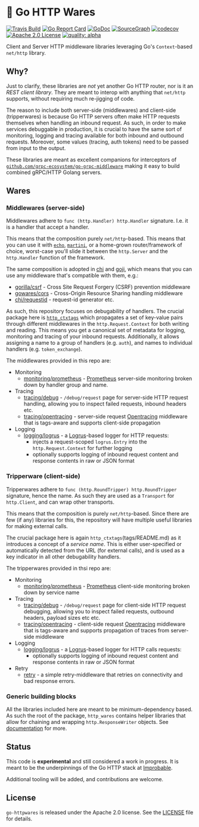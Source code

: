 # :stew: Go HTTP Wares 

[![Travis Build](https://travis-ci.org/improbable-eng/go-httpwares.svg?branch=master)](https://travis-ci.org/improbable-eng/go-httpwares)
[![Go Report Card](https://goreportcard.com/badge/github.com/improbable-eng/go-httpwares)](https://goreportcard.com/report/github.com/improbable-eng/go-httpwares)
[![GoDoc](http://img.shields.io/badge/GoDoc-Reference-blue.svg)](https://godoc.org/github.com/improbable-eng/go-httpwares)
[![SourceGraph](https://sourcegraph.com/github.com/improbable-eng/go-httpwares/-/badge.svg)](https://sourcegraph.com/github.com/improbable-eng/go-httpwares/?badge)
[![codecov](https://codecov.io/gh/improbable-eng/go-httpwares/branch/master/graph/badge.svg)](https://codecov.io/gh/improbable-eng/go-httpwares)
[![Apache 2.0 License](https://img.shields.io/badge/License-Apache%202.0-blue.svg)](LICENSE)
[![quality: alpha](https://img.shields.io/badge/quality-alpha-orange.svg)](#status)

Client and Server HTTP middleware libraries leveraging Go's `Context`-based `net/http` library.

## Why?

Just to clarify, these libraries are *not* yet another Go HTTP router, nor is it an *REST client library*.
They are meant to interop with anything that `net/http` supports, without requiring much re-jigging of code.

The reason to include both server-side (middlewares) and client-side (tripperwares) is because Go HTTP servers often make
HTTP requests themselves when handling an inbound request. As such, in order to make services debuggable
in production, it is crucial to have the same sort of monitoring, logging and tracing available for both inbound and outbound
requests. Moreover, some values (tracing, auth tokens) need to be passed from input to the output.

These libraries are meant as excellent companions for interceptors of [`github.com/grpc-ecosystem/go-grpc-middleware`](https://github.com/grpc-ecosystem/go-grpc-middleware) making it easy to build combined gRPC/HTTP Golang servers.

## Wares

### Middlewares (server-side)

Middlewares adhere to `func (http.Handler) http.Handler` signature. I.e. it is a handler that accept a handler.

This means that the composition purely `net/http`-based. This means that you can use it with [`echo`](https://github.com/labstack/echo), [`martini`](https://github.com/go-martini/martini),
or a home-grown router/framework of choice, worst-case you'll slide it between the `http.Server` and the `http.Handler` function of the framework.

The same composition is adopted in [chi](https://github.com/pressly/chi) and [goji](https://github.com/goji/goji), which means that
you can use any middleware that's compatible with them, e.g.:
  * [gorilla/csrf](https://github.com/gorilla/csrf) -  Cross Site Request Forgery (CSRF) prevention middleware
  * [gowares/cors](https://github.com/goware/cors) - Cross-Origin Resource Sharing handling middleware
  * [chi/requestid](https://github.com/pressly/chi/blob/master/middleware/request_id.go) - request-id generator
etc.

As such, this repository focuses on debugability of handlers. The crucial package here is [`http_ctxtags`](tags/README.md)
which propagates a set of key-value pairs through different middlewares in the `http.Request.Context` for both writing and reading.
This means you get a canonical set of metadata for logging, monitoring and tracing of your inbound requests. Additionally, it
allows assigning a name to a group of handlers (e.g. `auth`), and names to individual handlers (e.g. `token_exchange`).

The middlewares provided in this repo are:
 * Monitoring
   * [monitoring/prometheus](monitoring/prometheus) - [Prometheus](https://prometheus.io/) server-side monitoring broken down by handler group and name.
 * Tracing
   * [tracing/debug](tracing/debug)  - `/debug/request` page for server-side HTTP request handling, allowing you to inspect failed requests, inbound headers etc.
   * [tracing/opentracing](tracing/opentracing) - server-side request [Opentracing](http://opentracing.io/) middleware that is tags-aware and supports client-side propagation
 * Logging
   * [logging/logrus](logging/logrus) - a [Logrus](https://github.com/sirupsen/logrus)-based logger for HTTP requests:
      * injects a request-scoped `logrus.Entry` into the `http.Request.Context` for further logging
      * optionally supports logging of inbound request content and response contents in raw or JSON format


### Tripperware (client-side)

Tripperwares adhere to `func (http.RoundTripper) http.RoundTripper` signature, hence the name. As such they are used as
a `Transport` for `http.Client`, and can wrap other transports.

This means that the composition is purely `net/http`-based. Since there are few (if any) libraries for this, the repository
will have multiple useful libraries for making external calls.

The crucial package here is again `http_ctxtags`(tags/README.md) as it introduces a concept of a *service name*. This is
either user-specified or automatically detected from the URL (for external calls), and is used as a key indicator in all
other debugability handlers.

The tripperwares provided in thsi repo are:
 * Monitoring
   * [monitoring/prometheus](monitoring/prometheus) - [Prometheus](https://prometheus.io/) client-side monitoring broken down by service name
 * Tracing
   * [tracing/debug](tracing/debug) - `/debug/request` page for client-side HTTP request debugging, allowing  you to inspect failed requests, outbound headers, payload sizes etc etc.
   * [tracing/opentracing](tracing/opentracing) - client-side request [Opentracing](http://opentracing.io/) middleware that is tags-aware and supports propagation of traces from server-side middleware
 * Logging
   * [logging/logrus](logging/logrus) - a [Logrus](https://github.com/sirupsen/logrus)-based logger for HTTP calls requests:
      * optionally supports logging of inbound request content and response contents in raw or JSON format
 * Retry
   * [retry](retry) - a simple retry-middleware that retries on connectivity and bad response errors.

### Generic building blocks

All the libraries included here are meant to be minimum-dependency based. As such the root of the package, `http_wares`
contains helper libraries that allow for chaining and wrapping `http.ResponseWriter` objects. See  [documentation](DOC.md) for more.

## Status

This code is **experimental** and still considered a work in progress.
It is meant to be the underpinnings of the Go HTTP stack at [Improbable](https://improbable.io).

Additional tooling will be added, and contributions are welcome.

## License

`go-httpwares` is released under the Apache 2.0 license. See the [LICENSE](LICENSE) file for details.